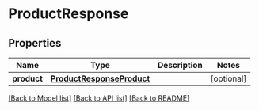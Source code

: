 # ProductResponse

## Properties
Name | Type | Description | Notes
------------ | ------------- | ------------- | -------------
**product** | [**ProductResponseProduct**](ProductResponseProduct.md) |  | [optional] 

[[Back to Model list]](../README.md#documentation-for-models) [[Back to API list]](../README.md#documentation-for-api-endpoints) [[Back to README]](../README.md)


